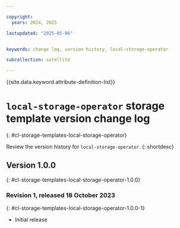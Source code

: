 ```yaml
---

copyright:
  years: 2024, 2025

lastupdated: "2025-05-06"


keywords: change log, version history, local-storage-operator

subcollection: satellite

---
```


{{site.data.keyword.attribute-definition-list}}




# `local-storage-operator` storage template version change log
{: #cl-storage-templates-local-storage-operator}

Review the version history for `local-storage-operator`.
{: shortdesc}



## Version 1.0.0
{: #cl-storage-templates-local-storage-operator-1.0.0}


### Revision 1, released 18 October 2023
{: #cl-storage-templates-local-storage-operator-1.0.0-1}

- Initial release
